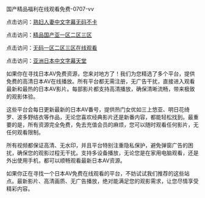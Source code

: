
国产精品福利在线观看免费-0707-vv


点击访问：<a href="https://bered.pages.dev/">熟妇人妻中文字幕无码不卡</a>

点击访问：<a href="https://rtj-3zo.pages.dev/">精品国产亚一区二区三区</a>

点击访问：<a href="https://tfda.pages.dev/">无码一区二区三区在线观看</a>

点击访问：<a href="https://bsdf-5f5.pages.dev/">亚洲日本中文字幕天堂</a>

如果你在寻找日本AV免费资源，您来对地方了！我们为您精选了多个平台，提供免费的高清日本AV在线播放。所有平台都无需注册，无广告干扰，直接进入观看最新和最热的日本AV影片。每部影片都支持高清播放，确保清晰流畅，带来极致的观影体验。

这些平台会每日更新最新的日本AV番号，提供热门女优如三上悠亚、明日花绮罗、波多野结衣等作品，无论您喜欢经典影片还是新番内容，都能轻松找到。最重要的是，所有资源完全免费，免去充值会员的麻烦，您可以随时观看任何影片，无任何观看限制。

所有视频都保证高清、无水印，并且平台特别注重隐私保护，避免弹窗广告的困扰，确保您的观影过程无干扰。支持多设备播放，无论您是在家用电脑观看，还是外出使用手机，都可以顺畅观看最新日本AV资源。

如果你正在寻找一个日本AV免费在线观看的平台，不妨试试我们推荐的这些站点。最新影片、高清画质、无广告播放，绝对能满足您的观影需求，让您尽情享受精彩内容。
<span style="display:none;">[Canonical link](）</span>
